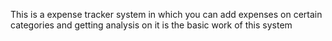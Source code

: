 This is a expense tracker system in which you  can add expenses on certain categories and getting analysis on it is the basic work of this system
